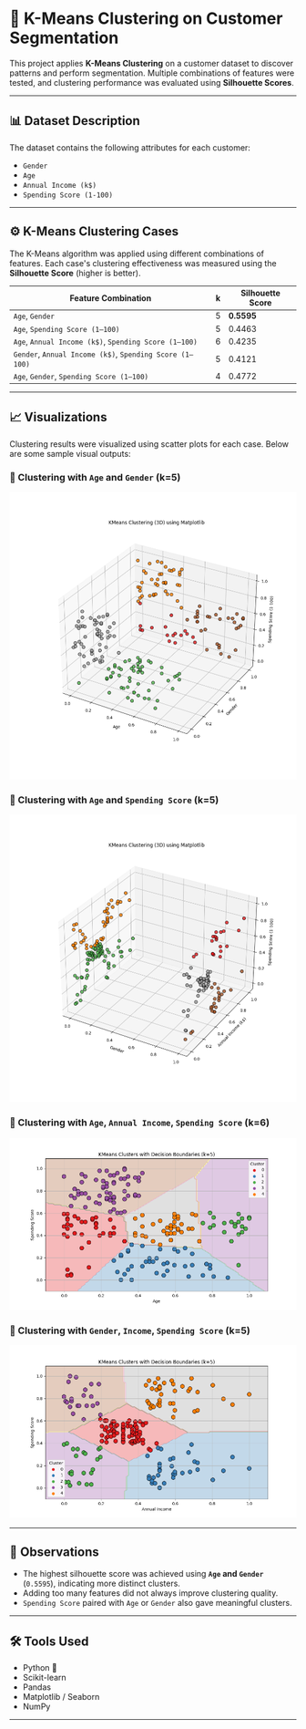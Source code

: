 # 🧪 K-Means Clustering on Customer Segmentation

This project applies **K-Means Clustering** on a customer dataset to discover patterns and perform segmentation. Multiple combinations of features were tested, and clustering performance was evaluated using **Silhouette Scores**.

---

## 📊 Dataset Description

The dataset contains the following attributes for each customer:

- `Gender`
- `Age`
- `Annual Income (k$)`
- `Spending Score (1-100)`

---

## ⚙️ K-Means Clustering Cases

The K-Means algorithm was applied using different combinations of features. Each case's clustering effectiveness was measured using the **Silhouette Score** (higher is better).

| Feature Combination                                       | k  | Silhouette Score |
|-----------------------------------------------------------|----|------------------|
| `Age`, `Gender`                                           | 5  | **0.5595**       |
| `Age`, `Spending Score (1–100)`                           | 5  | 0.4463           |
| `Age`, `Annual Income (k$)`, `Spending Score (1–100)`     | 6  | 0.4235           |
| `Gender`, `Annual Income (k$)`, `Spending Score (1–100)`  | 5  | 0.4121           |
| `Age`, `Gender`, `Spending Score (1–100)`                 | 4  | 0.4772           |

---

## 📈 Visualizations

Clustering results were visualized using scatter plots for each case. Below are some sample visual outputs:
### 📌 Clustering with `Age` and `Gender` (k=5)
![Age and Gender Clusters](/fig55.png)

### 📌 Clustering with `Age` and `Spending Score` (k=5)
![Age and Spending Score Clusters](/fig66.png)

### 📌 Clustering with `Age`, `Annual Income`, `Spending Score` (k=6)
![Age, Income, Spending Clusters](/fig88.png)

### 📌 Clustering with `Gender`, `Income`, `Spending Score` (k=5)
![Gender, Income, Spending Clusters](/fig99.png)


---

## 📌 Observations

- The highest silhouette score was achieved using **`Age` and `Gender`** (`0.5595`), indicating more distinct clusters.
- Adding too many features did not always improve clustering quality.
- `Spending Score` paired with `Age` or `Gender` also gave meaningful clusters.

---

## 🛠 Tools Used

- Python 🐍
- Scikit-learn
- Pandas
- Matplotlib / Seaborn
- NumPy

---
